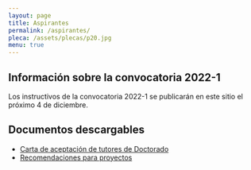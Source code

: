 ```yaml
---
layout: page
title: Aspirantes
permalink: /aspirantes/
pleca: /assets/plecas/p20.jpg
menu: true
---
```


## Información sobre la convocatoria 2022-1

Los instructivos de la convocatoria 2022-1 se publicarán en este sitio el próximo 4 de diciembre.


## Documentos descargables

 - [Carta de aceptación de tutores de Doctorado](/assets/formatos/aspirantes/formato_carta_aceptacion_tutor_doctorado.doc)
 - [Recomendaciones para proyectos](/assets/docs/recomendaciones_proyectos_pcs.pdf)
